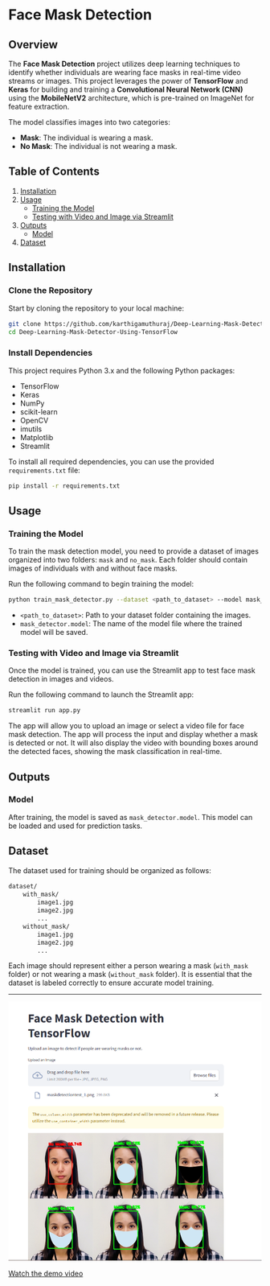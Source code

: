 # Face Mask Detection

## Overview

The **Face Mask Detection** project utilizes deep learning techniques to identify whether individuals are wearing face masks in real-time video streams or images. This project leverages the power of **TensorFlow** and **Keras** for building and training a **Convolutional Neural Network (CNN)** using the **MobileNetV2** architecture, which is pre-trained on ImageNet for feature extraction.

The model classifies images into two categories:
- **Mask**: The individual is wearing a mask.
- **No Mask**: The individual is not wearing a mask.

## Table of Contents
1. [Installation](#installation)
2. [Usage](#usage)
   - [Training the Model](#training-the-model)
   - [Testing with Video and Image via Streamlit](#testing-with-video-and-image-via-streamlit)
3. [Outputs](#outputs)
   - [Model](#model)
4. [Dataset](#dataset)

## Installation

### Clone the Repository
Start by cloning the repository to your local machine:

```bash
git clone https://github.com/karthigamuthuraj/Deep-Learning-Mask-Detector-Using-TensorFlow.git
cd Deep-Learning-Mask-Detector-Using-TensorFlow
```

### Install Dependencies

This project requires Python 3.x and the following Python packages:

- TensorFlow
- Keras
- NumPy
- scikit-learn
- OpenCV
- imutils
- Matplotlib
- Streamlit

To install all required dependencies, you can use the provided `requirements.txt` file:

```bash
pip install -r requirements.txt
```

## Usage

### Training the Model

To train the mask detection model, you need to provide a dataset of images organized into two folders: `mask` and `no_mask`. Each folder should contain images of individuals with and without face masks.

Run the following command to begin training the model:

```bash
python train_mask_detector.py --dataset <path_to_dataset> --model mask_detector.model --plot plot.png
```

- `<path_to_dataset>`: Path to your dataset folder containing the images.
- `mask_detector.model`: The name of the model file where the trained model will be saved.

### Testing with Video and Image via Streamlit

Once the model is trained, you can use the Streamlit app to test face mask detection in images and videos.

Run the following command to launch the Streamlit app:

```bash
streamlit run app.py
```

The app will allow you to upload an image or select a video file for face mask detection. The app will process the input and display whether a mask is detected or not. It will also display the video with bounding boxes around the detected faces, showing the mask classification in real-time.

## Outputs

### Model

After training, the model is saved as `mask_detector.model`. This model can be loaded and used for prediction tasks.


## Dataset

The dataset used for training should be organized as follows:

```
dataset/
    with_mask/
        image1.jpg
        image2.jpg
        ...
    without_mask/
        image1.jpg
        image2.jpg
        ...
```

Each image should represent either a person wearing a mask (`with_mask` folder) or not wearing a mask (`without_mask` folder). It is essential that the dataset is labeled correctly to ensure accurate model training.

---

![Face Mask Detection Demo](ImageOutPutTest.PNG)



[Watch the demo video](VideoOutputTest.mp4)
